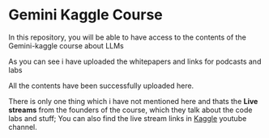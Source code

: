 # Gemini Kaggle Course
In this repository, you will be able to have access to the contents of the Gemini-kaggle course about LLMs

As you can see i have uploaded the whitepapers and links for podcasts and labs 

All the contents have been successfully uploaded here. 

There is only one thing which i have not mentioned here and thats the __Live streams__ from the founders of the course, which they talk about the code labs and stuff; You can also find the live stream links in
[Kaggle](https://www.youtube.com/kaggle) youtube channel.
